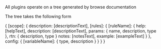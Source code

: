 All plugins operate on a tree generated by browse documentation

The tree takes the following form

{
[scope]: {
description: [descriptionText],
[rules]: {
[ruleName]: {
help: [helpText],
description: [descriptionText],
params: {
name,
description,
type
},
rtn: {
description,
type
}
notes: [notesText],
example: [exampleText]
}
},
config: {
[variableName]: {
type,
description
}
}
}
}
